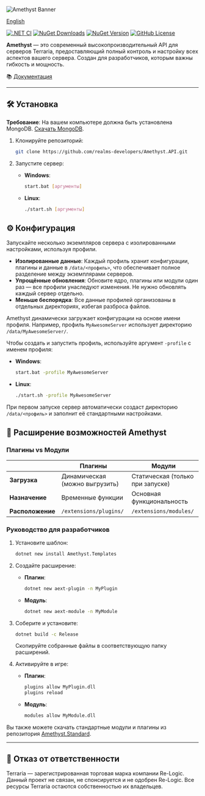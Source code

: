 ![Amethyst Banner](https://github.com/user-attachments/assets/72706bdc-f722-48b4-a3b2-80006ec199be)

[English](README.md)

[![.NET CI](https://github.com/realms-developers/Amethyst.API/actions/workflows/dotnet.yml/badge.svg)](https://github.com/realms-developers/Amethyst.API/actions/workflows/dotnet.yml)
[![NuGet Downloads](https://img.shields.io/nuget/dt/Amethyst.Server)](https://www.nuget.org/packages/Amethyst.Server)
[![NuGet Version](https://img.shields.io/nuget/v/Amethyst.Server)](https://www.nuget.org/packages/Amethyst.Server)
[![GitHub License](https://img.shields.io/github/license/realms-developers/Amethyst.API)](LICENSE)


**Amethyst** — это современный высокопроизводительный API для серверов Terraria, предоставляющий полный контроль и настройку всех аспектов вашего сервера. Создан для разработчиков, которым важны гибкость и мощность.

📚 [Документация](https://realms-developers.github.io/Amethyst.Documentation/ru/)

---

## 🛠️ Установка

**Требование**: На вашем компьютере должна быть установлена MongoDB. [Скачать MongoDB](https://www.mongodb.com/try/download/community).

1. Клонируйте репозиторий:
   ```bash
   git clone https://github.com/realms-developers/Amethyst.API.git
   ```

2. Запустите сервер:
   - **Windows**:
     ```bash
     start.bat [аргументы]
     ```
   - **Linux**:
     ```bash
     ./start.sh [аргументы]
     ```

## ⚙️ Конфигурация

Запускайте несколько экземпляров сервера с изолированными настройками, используя профили.

- **Изолированные данные**: Каждый профиль хранит конфигурации, плагины и данные в `/data/<профиль>`, что обеспечивает полное разделение между экземплярами серверов.
- **Упрощённые обновления**: Обновите ядро, плагины или модули один раз — все профили унаследуют изменения. Не нужно обновлять каждый сервер отдельно.
- **Меньше беспорядка**: Все данные профилей организованы в отдельных директориях, избегая разброса файлов.

Amethyst динамически загружает конфигурации на основе имени профиля. Например, профиль `MyAwesomeServer` использует директорию `/data/MyAwesomeServer/`.

Чтобы создать и запустить профиль, используйте аргумент `-profile` с именем профиля:
   - **Windows**:
     ```bash
     start.bat -profile MyAwesomeServer
     ```
   - **Linux**:
     ```bash
     ./start.sh -profile MyAwesomeServer
     ```

При первом запуске сервер автоматически создаст директорию `/data/<профиль>` и заполнит её стандартными настройками.

## 🧩 Расширение возможностей Amethyst

### Плагины vs Модули
|                 | Плагины                       | Модули                           |
|-----------------|-------------------------------|----------------------------------|
| **Загрузка**    | Динамическая (можно выгрузить)| Статическая (только при запуске) |
| **Назначение**  | Временные функции             | Основная функциональность        |
| **Расположение**| `/extensions/plugins/`        | `/extensions/modules/`           |

### Руководство для разработчиков

1. Установите шаблон:
   ```bash
   dotnet new install Amethyst.Templates
   ```

2. Создайте расширение:
   - **Плагин**:
     ```bash
     dotnet new aext-plugin -n MyPlugin
     ```
   - **Модуль**:
     ```bash
     dotnet new aext-module -n MyModule
     ```

3. Соберите и установите:
   ```bash
   dotnet build -c Release
   ```
   Скопируйте собранные файлы в соответствующую папку расширений.

4. Активируйте в игре:
   - **Плагин**:
     ```bash
     plugins allow MyPlugin.dll
     plugins reload
     ```
   - **Модуль**:
     ```bash
     modules allow MyModule.dll
     ```

Вы также можете скачать стандартные модули и плагины из репозитория [Amethyst.Standard](https://github.com/realms-developers/Amethyst.Standard).

---

## 📜 Отказ от ответственности

Terraria — зарегистрированная торговая марка компании Re-Logic. Данный проект не связан, не спонсируется и не одобрен Re-Logic. Все ресурсы Terraria остаются собственностью их владельцев.